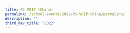 ```yaml
---
title: P5 VOIP (China)
permalink: /school-events/2022/P5-VOIP-China/permalink/
description: ""
third_nav_title: "2022"
---
```

